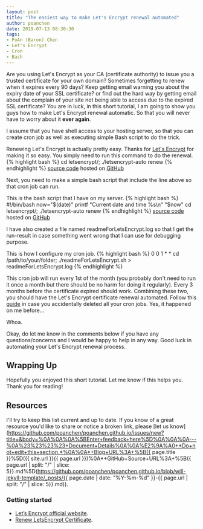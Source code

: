```yaml
---
layout: post
title: "The easiest way to make Let's Encrypt renewal automated"
author: poanchen
date: 2019-07-13 08:30:30
tags:
- PoAn (Baron) Chen
- Let's Encrypt
- Cron
- Bash
---
```

Are you using Let's Encrypt as your CA (certificate authority) to issue you a trusted certificate for your own domain? Sometimes forgetting to renew when it expires every 90 days? Keep getting email warning you about the expiry date of your SSL certificate? or find out the hard way by getting email about the complain of your site not being able to access due to the expired SSL certificate? You are in luck, in this short tutorial, I am going to show you guys how to make Let's Encrypt renewal automatic. So that you will never have to worry about it **ever again**.

I assume that you have shell access to your hosting server, so that you can create cron job as well as executing simple Bash script to do the trick.

Renewing Let's Encrypt is actually pretty easy. Thanks for [Let's Encrypt](https://letsencrypt.org/) for making it so easy. You simply need to run this command to do the renewal.
{% highlight bash %}
  cd letsencrypt/; ./letsencrypt-auto renew
{% endhighlight %}
<a href="https://github.com/poanchen/code-for-blog/blob/master/2019/07/13/The-easiest-way-to-make-Let-s-Encrypt-renewal-automated/commands.sh" target="_blank">source code</a> hosted on <a href="https://github.com" target="_blank">GitHub</a>

Next, you need to make a simple bash script that include the line above so that cron job can run.

This is the bash script that I have on my server.
{% highlight bash %}
  #!/bin/bash
  now="$(date)"
  printf "Current date and time %s\n" "$now"
  cd letsencrypt/; ./letsencrypt-auto renew
{% endhighlight %}
<a href="https://github.com/poanchen/code-for-blog/blob/master/2019/07/13/The-easiest-way-to-make-Let-s-Encrypt-renewal-automated/readmeForLetsEncrypt.sh" target="_blank">source code</a> hosted on <a href="https://github.com" target="_blank">GitHub</a>

I have also created a file named readmeForLetsEncrypt.log so that I get the run-result in case something went wrong that I can use for debugging purpose.

This is how I configure my cron job.
{% highlight bash %}
  0 0 1 * * cd /path/to/your/folder; ./readmeForLetsEncrypt.sh > readmeForLetsEncrypt.log
{% endhighlight %}

This cron job will run every 1st of the month (you probably don't need to run it once a month but there should be no harm for doing it regularly). Every 3 months before the certificate expired should work. Combining these two, you should have the Let's Encrypt certificate renewal automated. Follow this [guide](https://poanchen.github.io/blog/2017/07/01/how-to-recover-all-your-deleted-cron-jobs) in case you accidentally deleted all your cron jobs. Yes, it happened on me before...

Whoa.

Okay, do let me know in the comments below if you have any questions/concerns and I would be happy to help in any way. Good luck in automating your Let's Encrypt renewal process.

## Wrapping Up

Hopefully you enjoyed this short tutorial. Let me know if this helps you. Thank you for reading!

## Resources

I'll try to keep this list current and up to date. If you know of a great resource you'd like to share or notice a broken link, please [let us know](https://github.com/poanchen/poanchen.github.io/issues/new?title=&body=%0A%0A%0A%5BEnter+feedback+here%5D%0A%0A%0A---%0A%23%23%23%23+Document+Details%0A%0A%E2%9A%A0+*Do+not+edit+this+section.*%0A%0A*+Blog+URL%3A+%5B{{ page.title }}%5D({{ site.url }}{{ page.url }})%0A*+GitHub+Source+URL%3A+%5B{{ page.url | split: "/" | slice: 5}}.md%5D(https://github.com/poanchen/poanchen.github.io/blob/will-jekyll-template/_posts/{{ page.date | date: "%Y-%m-%d" }}-{{ page.url | split: "/" | slice: 5}}.md)).

### Getting started

* [Let’s Encrypt official website](https://letsencrypt.org/).
* [Renew LetsEncrypt Certificate](https://community.letsencrypt.org/t/renew-letsencrypt-certificate/34677).
